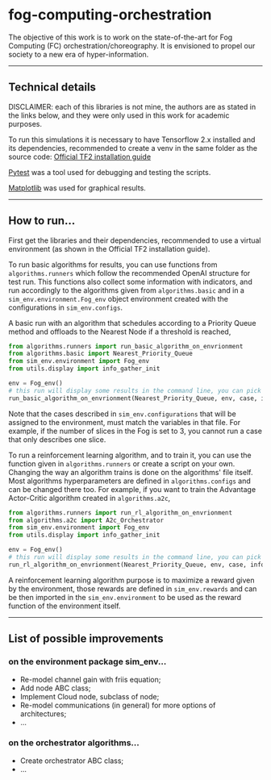 # fog-computing-orchestration

The objective of this work is to work on the state-of-the-art for Fog Computing (FC) orchestration/choreography. It is envisioned to propel our society to a new era of hyper-information.


---
## Technical details
  
DISCLAIMER: each of this libraries is not mine, the authors are as stated in the links below, and they were only used in this work for academic purposes.  

To run this simulations it is necessary to have Tensorflow 2.x installed and its dependencies, recommended to create a venv in the same folder as the source code:
[Official TF2 installation guide](https://www.tensorflow.org/install/pip#virtual-environment-install)

[//]: # ([Tensorflow probability] https://www.tensorflow.org/probability is also one of the packages used.)
  
[Pytest](https://docs.pytest.org/en/stable/getting-started.html) was a tool used for debugging and testing the scripts.  
  
[Matplotlib](https://matplotlib.org/) was used for graphical results.

---
## How to run...  

First get the libraries and their dependencies, recommended to use a virtual environment (as shown in the Official TF2 installation guide).  

To run basic algorithms for results, you can use functions from `algorithms.runners` which follow the recommended OpenAI structure for test run. This functions also collect some information with indicators, and run accordingly to the algorithms given from `algorithms.basic` and in a `sim_env.environment.Fog_env` object environment created with the configurations in `sim_env.configs`.  
  
A basic run with an algorithm that schedules according to a Priority Queue method and offloads to the Nearest Node if a threshold is reached,
```python
from algorithms.runners import run_basic_algorithm_on_envrionment
from algorithms.basic import Nearest_Priority_Queue
from sim_env.environment import Fog_env
from utils.display import info_gather_init

env = Fog_env()
# this run will display some results in the command line, you can pick them up from the return values too
run_basic_algorithm_on_envrionment(Nearest_Priority_Queue, env, case, info_gather_init(), debug=False)
```
  
Note that the cases described in `sim_env.configurations` that will be assigned to the environment, must match the variables in that file. For example, if the number of slices in the Fog is set to 3, you cannot run a case that only describes one slice.  
  
To run a reinforcement learning algorithm, and to train it, you can use the function given in `algorithms.runners` or create a script on your own. Changing the way an algorithm trains is done on the algorithms' file itself. Most algorithms hyperparameters are defined in `algorithms.configs` and can be changed there too. For example, if you want to train the Advantage Actor-Critic algorithm created in `algorithms.a2c`,   
```python
from algorithms.runners import run_rl_algorithm_on_envrionment
from algorithms.a2c import A2c_Orchestrator
from sim_env.environment import Fog_env
from utils.display import info_gather_init

env = Fog_env()
# this run will display some results in the command line, you can pick them up from the return values too
run_rl_algorithm_on_envrionment(Nearest_Priority_Queue, env, case, info_gather_init(), debug=False, train=True, save=False, load=False)
```
  
A reinforcement learning algorithm purpose is to maximize a reward given by the environment, those rewards are defined in `sim_env.rewards` and can be then imported in the `sim_env.environment` to be used as the reward function of the environment itself.  

---
## List of possible improvements
### on the environment package sim_env...
- Re-model channel gain with friis equation;
- Add node ABC class;
- Implement Cloud node, subclass of node;  
- Re-model communications (in general) for more options of architectures;
- ... 

### on the orchestrator algorithms...
- Create orchestrator ABC class;
- ...

